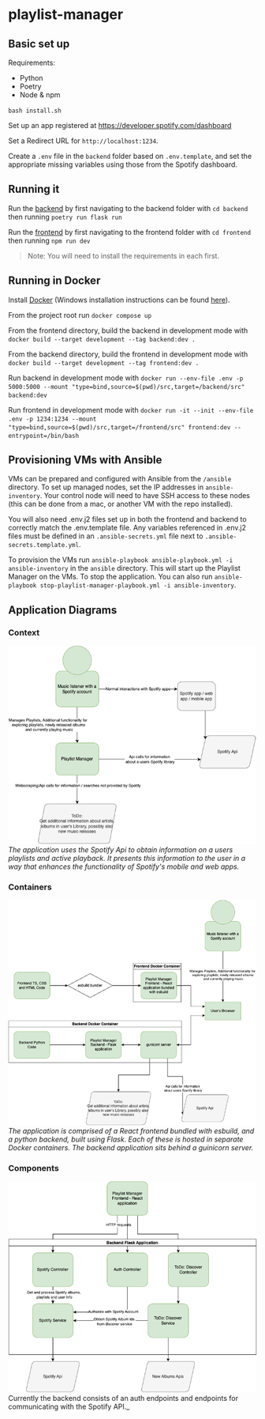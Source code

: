 # playlist-manager

## Basic set up

Requirements:

- Python
- Poetry
- Node & npm

`bash install.sh`

Set up an app registered at <https://developer.spotify.com/dashboard>

Set a Redirect URL for `http://localhost:1234`.

Create a `.env` file in the `backend` folder based on `.env.template`, and set the appropriate missing variables using those from the Spotify dashboard.

## Running it

Run the [backend](./backend/README.md) by first navigating to the backend folder with `cd backend` then running `poetry run flask run`

Run the [frontend](./frontend/README.md) by first navigating to the frontend folder with `cd frontend` then running `npm run dev`

> Note: You will need to install the requirements in each first.

## Running in Docker

Install [Docker](https://www.docker.com/products/docker-desktop/) (Windows installation instructions can be found [here](https://docs.docker.com/desktop/install/windows-install/)).

From the project root run `docker compose up`

From the frontend directory, build the backend in development mode with `docker build --target development --tag backend:dev .`

From the backend directory, build the frontend in development mode with `docker build --target development --tag frontend:dev .`

Run backend in development mode with `docker run --env-file .env -p 5000:5000 --mount "type=bind,source=$(pwd)/src,target=/backend/src" backend:dev`

Run frontend in development mode with `docker run -it --init --env-file .env -p 1234:1234 --mount "type=bind,source=$(pwd)/src,target=/frontend/src" frontend:dev --entrypoint=/bin/bash`

## Provisioning VMs with Ansible

VMs can be prepared and configured with Ansible from the `/ansible` directory. To set up managed nodes, set the IP addresses in `ansible-inventory`. Your control node will need to have SSH access to these nodes (this can be done from a mac, or another VM with the repo installed).

You will also need .env.j2 files set up in both the frontend and backend to correctly match the .env.template file. Any variables referenced in .env.j2 files must be defined in an `.ansible-secrets.yml` file next to `.ansible-secrets.template.yml`.

To provision the VMs run `ansible-playbook ansible-playbook.yml -i ansible-inventory` in the `ansible` directory. This will start up the Playlist Manager on the VMs. To stop the application. You can also run `ansible-playbook stop-playlist-manager-playbook.yml -i ansible-inventory`.

## Application Diagrams

### Context

![Context Diagram](./diagrams/ContextDiagram.png)
_The application uses the Spotify Api to obtain information on a users playlists and active playback. It presents this information to the user in a way that enhances the functionality of Spotify's mobile and web apps._

### Containers

![Container Diagram](./diagrams/ContainerDiagram.png)
_The application is comprised of a React frontend bundled with esbuild, and a python backend, built using Flask. Each of these is hosted in separate Docker containers. The backend application sits behind a guinicorn server._

### Components

![Component Diagram](./diagrams/ComponentDiagram.png)
Currently the backend consists of an auth endpoints and endpoints for communicating with the Spotify API.\_
